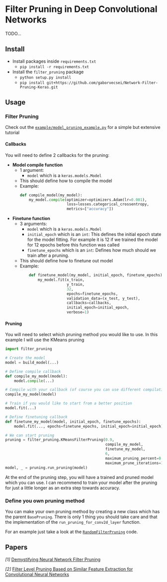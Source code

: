 # Filter Pruning in Deep Convolutional Networks

TODO...

## Install

- Install packages inside `requirements.txt`
    - `pip install -r requirements.txt`
- Install the `filter_pruning` package
    - `python setup.py install`
    - `pip install git+https://github.com/gaborvecsei/Network-Filter-Pruning-Keras.git`

## Usage

### Filter Pruning

Check out the [`example/model_pruning_example.py`](/example/model_pruning_example.py) for a simple but
extensive tutorial

#### Callbacks

You will need to define 2 callbacks for the pruning:

- **Model compile function**
    - 1 argument:
        - `model` which is a `keras.models.Model`
    - This should define how to compile the model
    - Example:
        ```python
        def compile_model(my_model):
            my_model.compile(optimizer=optimizers.Adam(lr=0.001),
                             loss=losses.categorical_crossentropy,
                             metrics=["accuracy"])
        ```
- **Finetune function**
    - 3 arguments:
        - `model` which is a `keras.models.Model`
        - `initial_epoch` which is an `int`: This defines the initial epoch state for the model fitting.
        For example it is 12 if we trained the model for 12 epochs before this function was called
        - `finetune_epochs` which is an `int`: Defines how much should we train after a pruning.
    - This should define how to finetune out model
    - Example:
        ```python
            def finetune_model(my_model, initial_epoch, finetune_epochs):
                my_model.fit(x_train,
                             y_train,
                             32,
                             epochs=finetune_epochs,
                             validation_data=(x_test, y_test),
                             callbacks=callbacks,
                             initial_epoch=initial_epoch,
                             verbose=1)
        ```

#### Pruning

You will need to select which pruning method you would like to use. In this example I will use the KMeans pruning

```python
import filter_pruning

# Create the model
model = build_model(...)

# Define compile callback
def compile_my_model(model):
    model.compile(...)

# Compile with your callback (of course you can use different compilation for this train and the pruning)
compile_my_model(model)

# Train if you would like to start from a better position
model.fit(...)

# Define finetuning callback
def finetune_my_model(model, initial_epoch, finetune_epochs):
    model.fit(..., epochs=finetune_epochs, initial_epoch=initial_epoch)

# We can start pruning
pruning = filter_pruning.KMeansFilterPruning(0.9,
                                             compile_my_model,
                                             finetune_my_model,
                                             6,
                                             maximum_pruning_percent=0.4,
                                             maximum_prune_iterations=12)
model, _ = pruning.run_pruning(model)
```

At the end of the pruning step, you will have a trained and pruned model which you can use.
I can recommend to train your model after the pruning for just a little longer as an extra step towards accuracy.

### Define you own pruning method

You can make your own pruning method by creating a new class which has the parent `BasePruning`. There is only 1 thing
you should take care and that the implementation of the `run_pruning_for_conv2d_layer` function.

For an example just take a look at the [`RandomFilterPruning`](/filter_pruning/random_pruning.py) code.

## Papers

*[1]* [Demystifying Neural Network Filter Pruning](https://openreview.net/pdf?id=rJffBWBtoX)

*[2]* [Filter Level Pruning Based on Similar Feature Extraction for
Convolutional Neural Networks](https://www.jstage.jst.go.jp/article/transinf/E101.D/4/E101.D_2017EDL8248/_pdf)

